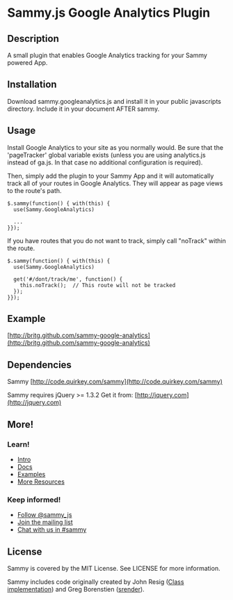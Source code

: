 # Sammy.js Google Analytics Plugin


## Description

A small plugin that enables Google Analytics tracking for your Sammy powered App.

## Installation

Download sammy.googleanalytics.js and install it in your public javascripts directory.
Include it in your document AFTER sammy.

## Usage

Install Google Analytics to your site as you normally would.  Be sure that the 'pageTracker' global variable exists (unless you are using analytics.js instead of ga.js. In that case no additional configuration is required).

Then, simply add the plugin to your Sammy App and it will automatically track all of your routes in Google Analytics.  They will appear as page views to the route's path.

    $.sammy(function() { with(this) {
      use(Sammy.GoogleAnalytics)
      
      ...
    }});

If you have routes that you do not want to track, simply call "noTrack" within the route.

    $.sammy(function() { with(this) {
      use(Sammy.GoogleAnalytics)
      
      get('#/dont/track/me', function() {
        this.noTrack();  // This route will not be tracked
      });
    }});

## Example

[http://britg.github.com/sammy-google-analytics](http://britg.github.com/sammy-google-analytics)


## Dependencies

Sammy [http://code.quirkey.com/sammy](http://code.quirkey.com/sammy)

Sammy requires jQuery >= 1.3.2
Get it from: [http://jquery.com](http://jquery.com)

## More!

### Learn!

* [Intro](http://code.quirkey.com/sammy)
* [Docs](http://code.quirkey.com/sammy/docs/)
* [Examples](http://github.com/quirkey/sammy/tree/master/examples/)
* [More Resources](http://code.quirkey.com/sammy/resources.html)

### Keep informed!

* [Follow @sammy_js](http://twitter.com/sammy_js)
* [Join the mailing list](http://groups.google.com/group/sammyjs)
* [Chat with us in #sammy](irc://irc.freenode.net/#sammy)

## License

Sammy is covered by the MIT License. See LICENSE for more information.

Sammy includes code originally created by John Resig ([Class implementation](http://ejohn.org/blog/simple-javascript-inheritance/)) and Greg Borenstien ([srender](http://github.com/atduskgreg/srender/tree/master)).
